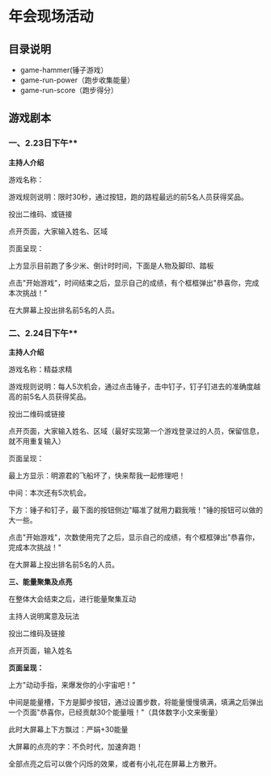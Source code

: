 # 年会现场活动
## 目录说明
- game-hammer(锤子游戏）
- game-run-power（跑步收集能量）
- game-run-score（跑步得分）

## 游戏剧本

### 一、2.23日下午**

**主持人介绍**

游戏名称：

游戏规则说明：限时30秒，通过按钮，跑的路程最远的前5名人员获得奖品。

投出二维码、或链接

点开页面，大家输入姓名、区域

页面呈现：

上方显示目前跑了多少米、倒计时时间，下面是人物及脚印、踏板

点击&quot;开始游戏&quot;，时间结束之后，显示自己的成绩，有个框框弹出&quot;恭喜你，完成本次挑战！&quot;

在大屏幕上投出排名前5名的人员。

### 二、2.24日下午**

**主持人介绍**

游戏名称：精益求精

游戏规则说明：每人5次机会，通过点击锤子，击中钉子，钉子钉进去的准确度越高的前5名人员获得奖品。

投出二维码或链接

点开页面，大家输入姓名、区域（最好实现第一个游戏登录过的人员，保留信息，就不用重复输入）

页面呈现：

最上方显示：明源君的飞船坏了，快来帮我一起修理吧！

中间：本次还有5次机会。

下方：锤子和钉子，最下面的按钮侧边&quot;瞄准了就用力戳我哦！&quot;锤的按钮可以做的大一些。

点击&quot;开始游戏&quot;，次数使用完了之后，显示自己的成绩，有个框框弹出&quot;恭喜你，完成本次挑战！&quot;

在大屏幕上投出排名前5名的人员。

**三、能量聚集及点亮**

在整体大会结束之后，进行能量聚集互动

主持人说明寓意及玩法

投出二维码及链接

点开页面，输入姓名

**页面呈现：**

上方&quot;动动手指，来爆发你的小宇宙吧！&quot;

中间是能量槽，下方是脚步按钮，通过设置步数，将能量慢慢填满，填满之后弹出一个页面&quot;恭喜你，已经贡献30个能量哦！&quot;（具体数字小文来衡量）

此时大屏幕上下方飘过：严娟+30能量

大屏幕的点亮的字：不负时代，加速奔跑！

全部点亮之后可以做个闪烁的效果，或者有小礼花在屏幕上方散开。
